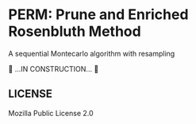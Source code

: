 # PERM: Prune and Enriched Rosenbluth Method

A sequential Montecarlo algorithm with resampling

:construction: ...IN CONSTRUCTION... :construction:

## LICENSE

Mozilla Public License 2.0
